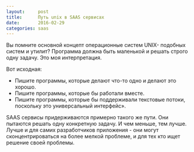 ```yaml
---
layout:     post
title:      Путь unix в SAAS сервисах
date:       2016-02-29
categories: saas
---
```


Вы помните основной концепт операционные систем UNIX- подобных систем и утилит?
Программа должна быть маленькой и решать строго одну задачу. Это моя интерпретация. 

Вот исходная: 

- Пишите программы, которые делают что-то одно и делают это хорошо. 
- Пишите программы, которые бы работали вместе. 
- Пишите программы, которые бы поддерживали текстовые потоки, поскольку это универсальный интерфейс».

SAAS  сервисы придерживаются примерно такого же пути. Они пытаются решать одну конкретную задачу. И чем меньше, тем лучше. Лучше и для самих разработчиков приложения - они могут сконцентрироваться на более мелкой проблеме, и для тех кто ищет решение своей проблемы.
